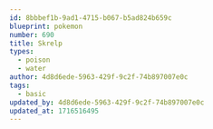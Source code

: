 ```yaml
---
id: 8bbbef1b-9ad1-4715-b067-b5ad824b659c
blueprint: pokemon
number: 690
title: Skrelp
types:
  - poison
  - water
author: 4d8d6ede-5963-429f-9c2f-74b897007e0c
tags:
  - basic
updated_by: 4d8d6ede-5963-429f-9c2f-74b897007e0c
updated_at: 1716516495
---
```


